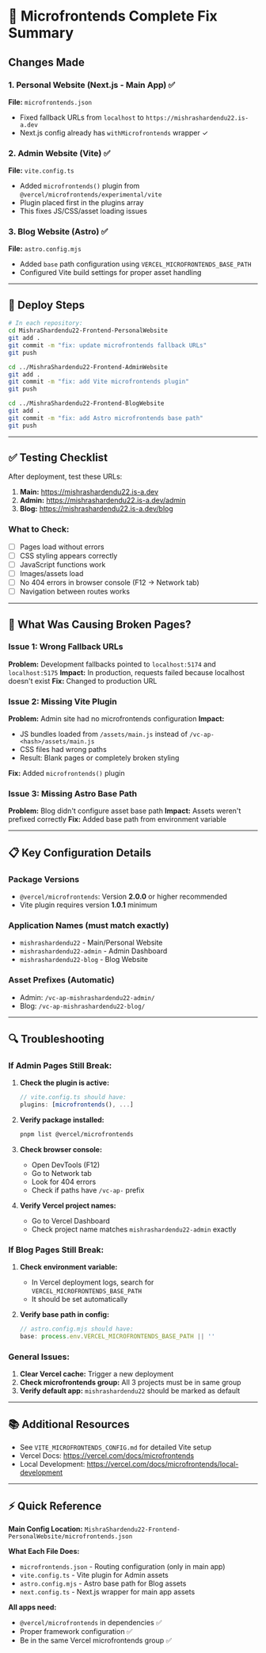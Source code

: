# 🎯 Microfrontends Complete Fix Summary

## Changes Made

### 1. Personal Website (Next.js - Main App) ✅

**File:** `microfrontends.json`

- Fixed fallback URLs from `localhost` to `https://mishrashardendu22.is-a.dev`
- Next.js config already has `withMicrofrontends` wrapper ✓

### 2. Admin Website (Vite) ✅

**File:** `vite.config.ts`

- Added `microfrontends()` plugin from `@vercel/microfrontends/experimental/vite`
- Plugin placed first in the plugins array
- This fixes JS/CSS/asset loading issues

### 3. Blog Website (Astro) ✅

**File:** `astro.config.mjs`

- Added `base` path configuration using `VERCEL_MICROFRONTENDS_BASE_PATH`
- Configured Vite build settings for proper asset handling

---

## 🚀 Deploy Steps

```bash
# In each repository:
cd MishraShardendu22-Frontend-PersonalWebsite
git add .
git commit -m "fix: update microfrontends fallback URLs"
git push

cd ../MishraShardendu22-Frontend-AdminWebsite
git add .
git commit -m "fix: add Vite microfrontends plugin"
git push

cd ../MishraShardendu22-Frontend-BlogWebsite
git add .
git commit -m "fix: add Astro microfrontends base path"
git push
```

---

## ✅ Testing Checklist

After deployment, test these URLs:

1. **Main:** https://mishrashardendu22.is-a.dev
2. **Admin:** https://mishrashardendu22.is-a.dev/admin
3. **Blog:** https://mishrashardendu22.is-a.dev/blog

### What to Check:

- [ ] Pages load without errors
- [ ] CSS styling appears correctly
- [ ] JavaScript functions work
- [ ] Images/assets load
- [ ] No 404 errors in browser console (F12 → Network tab)
- [ ] Navigation between routes works

---

## 🐛 What Was Causing Broken Pages?

### Issue 1: Wrong Fallback URLs

**Problem:** Development fallbacks pointed to `localhost:5174` and `localhost:5175`
**Impact:** In production, requests failed because localhost doesn't exist
**Fix:** Changed to production URL

### Issue 2: Missing Vite Plugin

**Problem:** Admin site had no microfrontends configuration
**Impact:**

- JS bundles loaded from `/assets/main.js` instead of `/vc-ap-<hash>/assets/main.js`
- CSS files had wrong paths
- Result: Blank pages or completely broken styling

**Fix:** Added `microfrontends()` plugin

### Issue 3: Missing Astro Base Path

**Problem:** Blog didn't configure asset base path
**Impact:** Assets weren't prefixed correctly
**Fix:** Added base path from environment variable

---

## 📋 Key Configuration Details

### Package Versions

- `@vercel/microfrontends`: Version **2.0.0** or higher recommended
- Vite plugin requires version **1.0.1** minimum

### Application Names (must match exactly)

- `mishrashardendu22` - Main/Personal Website
- `mishrashardendu22-admin` - Admin Dashboard
- `mishrashardendu22-blog` - Blog Website

### Asset Prefixes (Automatic)

- Admin: `/vc-ap-mishrashardendu22-admin/`
- Blog: `/vc-ap-mishrashardendu22-blog/`

---

## 🔍 Troubleshooting

### If Admin Pages Still Break:

1. **Check the plugin is active:**

   ```typescript
   // vite.config.ts should have:
   plugins: [microfrontends(), ...]
   ```

2. **Verify package installed:**

   ```bash
   pnpm list @vercel/microfrontends
   ```

3. **Check browser console:**
   - Open DevTools (F12)
   - Go to Network tab
   - Look for 404 errors
   - Check if paths have `/vc-ap-` prefix

4. **Verify Vercel project names:**
   - Go to Vercel Dashboard
   - Check project name matches `mishrashardendu22-admin` exactly

### If Blog Pages Still Break:

1. **Check environment variable:**
   - In Vercel deployment logs, search for `VERCEL_MICROFRONTENDS_BASE_PATH`
   - It should be set automatically

2. **Verify base path in config:**
   ```javascript
   // astro.config.mjs should have:
   base: process.env.VERCEL_MICROFRONTENDS_BASE_PATH || ''
   ```

### General Issues:

1. **Clear Vercel cache:** Trigger a new deployment
2. **Check microfrontends group:** All 3 projects must be in same group
3. **Verify default app:** `mishrashardendu22` should be marked as default

---

## 📚 Additional Resources

- See `VITE_MICROFRONTENDS_CONFIG.md` for detailed Vite setup
- Vercel Docs: https://vercel.com/docs/microfrontends
- Local Development: https://vercel.com/docs/microfrontends/local-development

---

## ⚡ Quick Reference

**Main Config Location:** `MishraShardendu22-Frontend-PersonalWebsite/microfrontends.json`

**What Each File Does:**

- `microfrontends.json` - Routing configuration (only in main app)
- `vite.config.ts` - Vite plugin for Admin assets
- `astro.config.mjs` - Astro base path for Blog assets
- `next.config.ts` - Next.js wrapper for main app assets

**All apps need:**

- `@vercel/microfrontends` in dependencies ✅
- Proper framework configuration ✅
- Be in the same Vercel microfrontends group ✅
